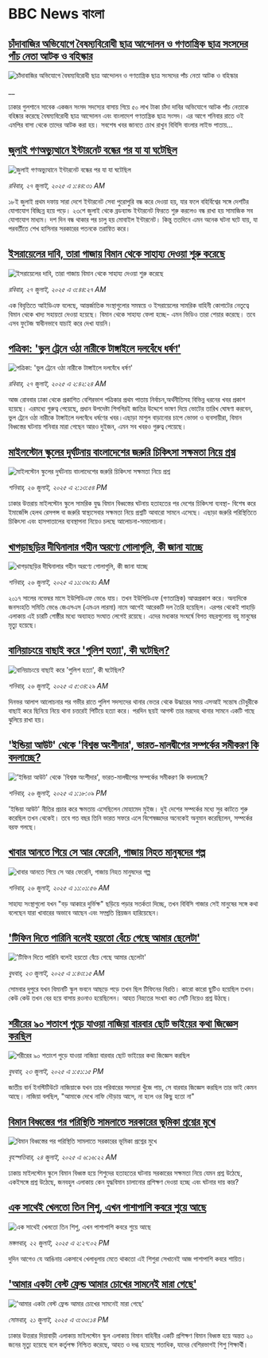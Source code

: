 # BBC News বাংলা## [চাঁদাবাজির অভিযোগে বৈষম্যবিরোধী ছাত্র আন্দোলন ও গণতান্ত্রিক ছাত্র সংসদের পাঁচ নেতা আটক ও বহিস্কার](https://www.bbc.co.uk/bengali/live/cewylp8zp50t?at_campaign=githubrss)![চাঁদাবাজির অভিযোগে বৈষম্যবিরোধী ছাত্র আন্দোলন ও গণতান্ত্রিক ছাত্র সংসদের পাঁচ নেতা আটক ও বহিস্কার](https://ichef.bbci.co.uk/ace/standard/240/cpsprodpb/b48b/live/35518b50-6aa5-11f0-89ea-4d6f9851f623.jpg)__ঢাকার গুলশানে সাবেক একজন সংসদ সদস্যের বাসায় গিয়ে ৫০ লাখ টাকা চাঁদা দাবির অভিযোগে আটক পাঁচ নেতাকে বহিষ্কার করেছে বৈষম্যবিরোধী ছাত্র আন্দোলন এবং বাংলাদেশ গণতান্ত্রিক ছাত্র সংসদ। এর আগে শনিবার রাতে ওই এমপির বাসা থেকে তাদের আটক করা হয়। সবশেষ খবর জানতে চোখ রাখুন বিবিসি বাংলার লাইভ পাতায়...## [জুলাই গণঅভ্যুত্থানে ইন্টারনেট বন্ধের পর যা যা ঘটেছিল](https://www.bbc.com/bengali/articles/cqle3210n9ko?at_campaign=githubrss)![জুলাই গণঅভ্যুত্থানে ইন্টারনেট বন্ধের পর যা যা ঘটেছিল](https://ichef.bbci.co.uk/ace/ws/240/cpsprodpb/61b1/live/e59b45d0-6aa2-11f0-8137-137da30f7338.jpg)_রবিবার, ২৭ জুলাই, ২০২৫ এ ১:৪৪:৩১ AM_১৮ই জুলাই প্রথম দফায় সারা দেশে ইন্টারনেট সেবা পুরোপুরি বন্ধ করে দেওয়া হয়, যার ফলে বহির্বিশ্বের সঙ্গে দেশটির যোগাযোগ বিচ্ছিন্ন হয়ে পড়ে। ২৩শে জুলাই থেকে ব্রডব্যান্ড ইন্টারনেট ফিরতে শুরু করলেও বন্ধ রাখা হয় সামাজিক সব যোগাযোগ মাধ্যম। দশ দিন বন্ধ থাকার পর চালু হয় মোবাইল ইন্টারনেট। কিন্তু ততদিনে এমন অনেক ঘটনা ঘটে যায়, যা পরবর্তীতে শেখ হাসিনার সরকারের পতনকে তরান্বিত করে।## [ইসরায়েলের দাবি, তারা গাজায় বিমান থেকে সাহায্য দেওয়া শুরু করেছে](https://www.bbc.com/bengali/articles/c620rl52ylgo?at_campaign=githubrss)![ইসরায়েলের দাবি, তারা গাজায় বিমান থেকে সাহায্য দেওয়া শুরু করেছে](https://ichef.bbci.co.uk/ace/ws/240/cpsprodpb/2800/live/72a1c0c0-6a95-11f0-8dbd-f3d32ebd3327.jpg)_রবিবার, ২৭ জুলাই, ২০২৫ এ ৩:৪৪:২৭ AM_এক বিবৃতিতে আইডিএফ বলেছে, আন্তর্জাতিক সংস্থাগুলোর সমন্বয়ে ও ইসরায়েলের সামরিক বাহিনী কোগাটের নেতৃত্বে বিমান থেকে খাদ্য সহায়তা দেওয়া হয়েছে। বিমান থেকে সাহায্য ফেলা হচ্ছে- এমন ভিডিও তারা শেয়ার করেছে। তবে এসব ফুটেজ স্বাধীনভাবে যাচাই করে দেখা যায়নি।## [পত্রিকা: 'ভুল ট্রেনে ওঠা নারীকে টাঙ্গাইলে দলবেঁধে ধর্ষণ'](https://www.bbc.com/bengali/articles/ce93z43mv1ro?at_campaign=githubrss)![পত্রিকা: 'ভুল ট্রেনে ওঠা নারীকে টাঙ্গাইলে দলবেঁধে ধর্ষণ'](https://ichef.bbci.co.uk/ace/ws/240/cpsprodpb/6989/live/b5e1f4b0-6a8e-11f0-894c-b3ab3969c947.jpg)_রবিবার, ২৭ জুলাই, ২০২৫ এ ২:৪২:২৪ AM_আজ রোববার ঢাকা থেকে প্রকাশিত বেশিরভাগ পত্রিকার প্রথম পাতায় নির্বাচন,অর্থনীতিসহ বিভিন্ন ধরনের খবর প্রকাশ হয়েছে। এরমধ্যে গুরুত্ব পেয়েছে, প্রধান উপদেষ্টা শিগগিরই জাতির উদ্দেশে ভাষণ দিয়ে ভোটের তারিখ ঘোষণা করবেন, ভুল ট্রেনে ওঠা নারীকে টাঙ্গাইলে দলবেঁধে ধর্ষণের খবর।এছাড়া মাশুল বাড়ানোর চাপে ভোক্তা ও ব্যবসায়ীরা, বিমান বিধ্বস্তের ঘটনায় শনিবার মারা গেছেন আরও দুইজন, এমন সব খবরও গুরুত্ব পেয়েছে।## [মাইলস্টোন স্কুলের দুর্ঘটনায় বাংলাদেশের জরুরি চিকিৎসা সক্ষমতা নিয়ে প্রশ্ন ](https://www.bbc.com/bengali/articles/c89e9nnlke4o?at_campaign=githubrss)![মাইলস্টোন স্কুলের দুর্ঘটনায় বাংলাদেশের জরুরি চিকিৎসা সক্ষমতা নিয়ে প্রশ্ন ](https://ichef.bbci.co.uk/ace/ws/240/cpsprodpb/e3ca/live/9ec90dd0-6972-11f0-ba8e-91d56f9acc4a.jpg)_শনিবার, ২৬ জুলাই, ২০২৫ এ ২:১৩:৫৪ PM_ঢাকার উত্তরায় মাইলস্টোন স্কুলে সামরিক যুদ্ধ বিমান বিধ্বস্তের ঘটনায় হতাহতের পর দেশের চিকিৎসা ব্যবস্থা- বিশেষ করে ইমার্জেন্সি হেলথ রেসপন্স বা জরুরি স্বাস্থ্যসেবার সক্ষমতা নিয়ে প্রশ্নটি আবারো সামনে এসেছে। এছাড়া জরুরি পরিস্থিতিতে চিকিৎসা এবং হাসপাতালের ব্যবস্থাপনা নিয়েও চলছে আলোচনা-সমালোচনা।## [খাগড়াছড়ির দীঘিনালার গহীন অরণ্যে গোলাগুলি, কী জানা যাচ্ছে](https://www.bbc.com/bengali/articles/c8depg7l8yeo?at_campaign=githubrss)![খাগড়াছড়ির দীঘিনালার গহীন অরণ্যে গোলাগুলি, কী জানা যাচ্ছে](https://ichef.bbci.co.uk/ace/ws/240/cpsprodpb/9ed7/live/4dc43d20-6a11-11f0-8795-f17939c3bf5f.jpg)_শনিবার, ২৬ জুলাই, ২০২৫ এ ১১:৩৯:৪১ AM_২০১৭ সালের নভেম্বর মাসে ইউপিডিএফ ভেঙে যায়। তখন ইউপিডিএফ (গণতান্ত্রিক) আত্মপ্রকাশ করে। অন্যদিকে জনসংহতি সমিতি ভেঙে জেএসএস (এমএন লারমা) নামে আগেই আরেকটি দল তৈরি হয়েছিল। এরপর থেকেই পাহাড়ি এলাকায় এই চারটি গোষ্ঠীর মধ্যে অব্যাহত সংঘাত লেগেই রয়েছে। এদের মধ্যকার সংঘর্ষে বিগত বছরগুলোয় বহু মানুষের মৃত্যু হয়েছে।## [বানিয়াচংয়ে বাছাই করে 'পুলিশ হত্যা', কী ঘটেছিল?](https://www.bbc.com/bengali/articles/cpwqwq572wro?at_campaign=githubrss)![বানিয়াচংয়ে বাছাই করে 'পুলিশ হত্যা', কী ঘটেছিল?](https://ichef.bbci.co.uk/ace/ws/240/cpsprodpb/fe10/live/744c4290-68cb-11f0-8dbd-f3d32ebd3327.jpg)_শনিবার, ২৬ জুলাই, ২০২৫ এ ৫:৩৪:২৯ AM_দিনভর আলাপ আলোচনার পর গভীর রাতে পুলিশ সদস্যদের থানার ভেতর থেকে উদ্ধারের সময় এসআই সন্তোষ চৌধুরীকে বাছাই করে ছিনিয়ে নিয়ে থানা চত্তরেই পিটিয়ে হত্যা করে। পরদিন ছয়ই আগস্ট তার মরদেহ থানার সামনে একটি গাছে ঝুলিয়ে রাখা হয়।## ['ইন্ডিয়া আউট' থেকে 'বিশ্বস্ত অংশীদার', ভারত-মালদ্বীপের সম্পর্কের সমীকরণ কি বদলাচ্ছে?](https://www.bbc.com/bengali/articles/c62n4zp32eeo?at_campaign=githubrss)!['ইন্ডিয়া আউট' থেকে 'বিশ্বস্ত অংশীদার', ভারত-মালদ্বীপের সম্পর্কের সমীকরণ কি বদলাচ্ছে?](https://ichef.bbci.co.uk/ace/ws/240/cpsprodpb/d900/live/5f462300-6a08-11f0-8795-f17939c3bf5f.jpg)_শনিবার, ২৬ জুলাই, ২০২৫ এ ১:১৮:০৯ PM_'ইন্ডিয়া আউট' নীতির প্রচার করে ক্ষমতায় এসেছিলেন মোহামেদ মুইজ। দুই দেশের সম্পর্কের মধ্যে সুর কাটতে শুরু করেছিল তখন থেকেই। তবে গত বছর তিনি ভারত সফরে এলে বিশেষজ্ঞদের অনেকেই অনুমান করেছিলেন, সম্পর্কের বরফ গলছে।## [খাবার আনতে গিয়ে সে আর ফেরেনি, গাজায় নিহত মানুষদের গল্প](https://www.bbc.com/bengali/articles/c9qyg45qjl3o?at_campaign=githubrss)![খাবার আনতে গিয়ে সে আর ফেরেনি, গাজায় নিহত মানুষদের গল্প](https://ichef.bbci.co.uk/ace/ws/240/cpsprodpb/ba26/live/16e0b770-6a02-11f0-8dbd-f3d32ebd3327.jpg)_শনিবার, ২৬ জুলাই, ২০২৫ এ ১১:০১:৫৬ AM_সাহায্য সংস্থাগুলো যখন "বড় আকারে দুর্ভিক্ষ" ছড়িয়ে পড়ার সতর্কতা দিচ্ছে, তখন বিবিসি গাজার সেই মানুষের সঙ্গে কথা বলেছেন যারা খাবারের অভাবে আছেন এবং সম্প্রতি প্রিয়জন হারিয়েছেন।## ['টিফিন দিতে পারিনি বলেই হয়তো বেঁচে গেছে আমার ছেলেটা'](https://www.bbc.com/bengali/articles/c07d4n1vxl1o?at_campaign=githubrss)!['টিফিন দিতে পারিনি বলেই হয়তো বেঁচে গেছে আমার ছেলেটা'](https://ichef.bbci.co.uk/ace/ws/240/cpsprodpb/34db/live/480665e0-670d-11f0-97e0-491eb8268629.jpg)_বুধবার, ২৩ জুলাই, ২০২৫ এ ১:৪৩:১৫ AM_সোমবার দুপুরে যখন বিমানটি স্কুল ভবনে আছড়ে পড়ে তখন ছিল টিফিনের বিরতি। কারো কারো ছুটিও হয়েছিল তখন। কেউ কেউ তখন বের হয়ে বাসায় রওনাও হয়েছিলেন। আহত নিহতের সংখ্যা কত সেটি নিয়েও প্রশ্ন উঠছে।## [শরীরের ৯০ শতাংশ পুড়ে যাওয়া নাজিয়া বারবার ছোট ভাইয়ের কথা জিজ্ঞেস করছিল](https://www.bbc.com/bengali/articles/cg75lydvjj4o?at_campaign=githubrss)![শরীরের ৯০ শতাংশ পুড়ে যাওয়া নাজিয়া বারবার ছোট ভাইয়ের কথা জিজ্ঞেস করছিল](https://ichef.bbci.co.uk/ace/ws/240/cpsprodpb/de08/live/5b08d890-67c5-11f0-bdb3-2fec70b719ae.jpg)_বুধবার, ২৩ জুলাই, ২০২৫ এ ১:৫১:১৫ PM_জাতীয় বার্ন ইনস্টিটিউটে নাজিয়াকে যখন তার পরিবারের সদস্যরা খুঁজে পায়, সে বারবার জিজ্ঞেস করছিল তার ভাই কেমন আছে। নাজিয়া বলছিল, "আমাকে দেখে নাফি দৌড়ায় আসে, না হলে ওর কিছু হতো না"## [বিমান বিধ্বস্তের পর পরিস্থিতি সামলাতে সরকারের ভূমিকা প্রশ্নের মুখে](https://www.bbc.com/bengali/articles/cp3le0l82eko?at_campaign=githubrss)![বিমান বিধ্বস্তের পর পরিস্থিতি সামলাতে সরকারের ভূমিকা প্রশ্নের মুখে](https://ichef.bbci.co.uk/ace/ws/240/cpsprodpb/4b48/live/726de4b0-6812-11f0-89ea-4d6f9851f623.jpg)_বৃহস্পতিবার, ২৪ জুলাই, ২০২৫ এ ৬:১৬:২২ AM_ঢাকায় মাইলস্টোন স্কুলে বিমান বিধ্বস্ত হয়ে শিশুদের হতাহতের ঘটনায় সরকারের সক্ষমতা নিয়ে যেমন প্রশ্ন উঠেছে, একইসঙ্গে প্রশ্ন উঠেছে, জনবহুল এলাকায় কেন যুদ্ধবিমান চালানোর প্রশিক্ষণ দেওয়া হচ্ছে এবং ঘটনার দায় কার?## [এক সাথেই খেলতো তিন শিশু, এখন পাশাপাশি কবরে শুয়ে আছে](https://www.bbc.com/bengali/articles/c75r2n3gwr9o?at_campaign=githubrss)![এক সাথেই খেলতো তিন শিশু, এখন পাশাপাশি কবরে শুয়ে আছে](https://ichef.bbci.co.uk/ace/ws/240/cpsprodpb/fb31/live/e29d7c60-6703-11f0-8dbd-f3d32ebd3327.jpg)_মঙ্গলবার, ২২ জুলাই, ২০২৫ এ ২:২৭:০২ PM_দুদিন আগেও যে আঙিনায় একসাথে খেলাধুলায় মেতে থাকতো এই শিশুরা সেখানেই আজ পাশাপাশি কবরে শায়িত।## ['আমার একটা বেস্ট ফ্রেন্ড আমার চোখের সামনেই মারা গেছে'](https://www.bbc.com/bengali/articles/cdjxv2me41no?at_campaign=githubrss)!['আমার একটা বেস্ট ফ্রেন্ড আমার চোখের সামনেই মারা গেছে'](https://ichef.bbci.co.uk/ace/ws/240/cpsprodpb/da06/live/5342e3e0-6643-11f0-af20-030418be2ca5.jpg)_সোমবার, ২১ জুলাই, ২০২৫ এ ৩:৩০:১৪ PM_ঢাকার উত্তরার দিয়াবাড়ী এলাকায় মাইলস্টোন স্কুল এলাকায় বিমান বাহিনীর একটি প্রশিক্ষণ বিমান বিধ্বস্ত হয়ে অন্তত ২০ জনের মৃত্যু হয়েছে বলে কর্তৃপক্ষ নিশ্চিত করেছে, আহত ও দগ্ধ হয়েছে শতাধিক, যাদের বেশিরভাগই শিশু শিক্ষার্থী।